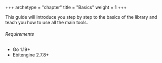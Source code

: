+++
archetype = "chapter"
title = "Basics"
weight = 1
+++

This guide will introduce you step by step to the basics of the library and teach you how to use all the main tools.

###### Requirements

- Go 1.19+
- Ebitengine 2.7.8+

